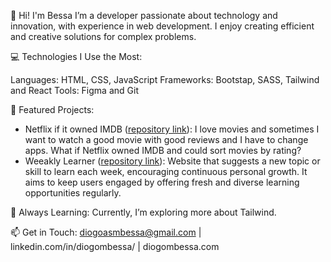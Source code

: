 👋 Hi! I'm Bessa
I’m a developer passionate about technology and innovation, with experience in web development. I enjoy creating efficient and creative solutions for complex problems.

💻 Technologies I Use the Most:

Languages: HTML, CSS, JavaScript
Frameworks: Bootstap, SASS, Tailwind and React
Tools: Figma and Git

🔭 Featured Projects:

- Netflix if it owned IMDB ([repository link](https://github.com/bessarena/odin-project)): I love movies and sometimes I want to watch a good movie with good reviews and I have to change apps. What if Netflix owned IMDB and could sort movies by rating?
- Weeakly Learner ([repository link](https://github.com/bessarena/odin-project)): Website that suggests a new topic or skill to learn each week, encouraging continuous personal growth. It aims to keep users engaged by offering fresh and diverse learning opportunities regularly.

🌱 Always Learning: Currently, I’m exploring more about Tailwind.

📫 Get in Touch: diogoasmbessa@gmail.com | linkedin.com/in/diogombessa/ | diogombessa.com
